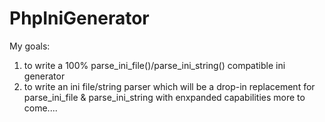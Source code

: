 # PhpIniGenerator
My goals:

  1. to write a 100% parse_ini_file()/parse_ini_string() compatible ini generator
  2. to write an ini file/string parser which will be a drop-in replacement for parse_ini_file & parse_ini_string with enxpanded capabilities
  more to come....
